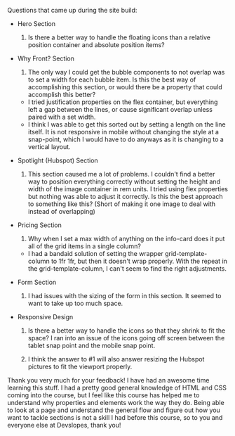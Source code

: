 Questions that came up during the site build:

- Hero Section
  1. Is there a better way to handle the floating icons than a relative position container and absolute position items?

- Why Front? Section
  1. The only way I could get the bubble components to not overlap was to set a width for each bubble item. Is this the best way of accomplishing this section, or would there be a property that could accomplish this better?
    - I tried justification properties on the flex container, but everything left a gap between the lines, or cause significant overlap unless paired with a set width.
    - I think I was able to get this sorted out by setting a length on the line itself. It is not responsive in mobile without changing the style at a snap-point, which I would have to do anyways as it is changing to a vertical layout.

- Spotlight (Hubspot) Section
  1. This section caused me a lot of problems. I couldn't find a better way to position everything correctly without setting the height and width of the image container in rem units. I tried using flex properties but nothing was able to adjust it correctly. Is this the best approach to something like this? (Short of making it one image to deal with instead of overlapping)

- Pricing Section
  1. Why when I set a max width of anything on the info-card does it put all of the grid items in a single column?
    - I had a bandaid solution of setting the wrapper grid-template-column to 1fr 1fr, but then it doesn't wrap properly. With the repeat in the grid-template-column, I can't seem to find the right adjustments.

- Form Section
  1. I had issues with the sizing of the form in this section. It seemed to want to take up too much space.


- Responsive Design
  1. Is there a better way to handle the icons so that they shrink to fit the space? I ran into an issue of the icons going off screen between the tablet snap point and the mobile snap point.

  2. I think the answer to #1 will also answer resizing the Hubspot pictures to fit the viewport properly.



Thank you very much for your feedback! I have had an awesome time learning this stuff. I had a pretty good general knowledge of HTML and CSS coming into the course, but I feel like this course has helped me to understand why properties and elements work the way they do. Being able to look at a page and understand the general flow and figure out how you want to tackle sections is not a skill I had before this course, so to you and everyone else at Devslopes, thank you!